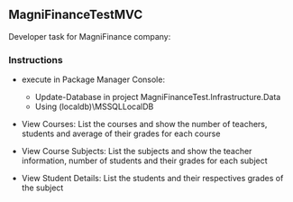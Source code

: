 ## MagniFinanceTestMVC

Developer task for MagniFinance company:

### Instructions

- execute in Package Manager Console:
  - Update-Database in project MagniFinanceTest.Infrastructure.Data
  - Using (localdb)\MSSQLLocalDB

- View Courses:
  List the courses and show the number of teachers, students and average of their grades for each course 
  
- View Course Subjects:
  List the subjects and show the teacher information, number of students and their grades for each subject
  
- View Student Details:
  List the students and their respectives grades of the subject 
